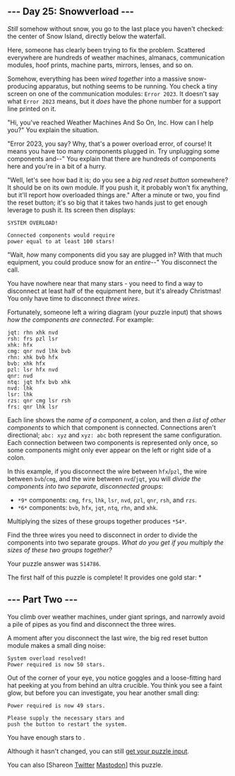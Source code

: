 \--- Day 25: Snowverload ---
----------

*Still* somehow without snow, you go to the last place you haven't checked: the center of Snow Island, directly below the waterfall.

Here, someone has clearly been trying to fix the problem. Scattered everywhere are hundreds of weather machines, almanacs, communication modules, hoof prints, machine parts, mirrors, lenses, and so on.

Somehow, everything has been *wired together* into a massive snow-producing apparatus, but nothing seems to be running. You check a tiny screen on one of the communication modules: `Error 2023`. It doesn't say what `Error 2023` means, but it *does* have the phone number for a support line printed on it.

"Hi, you've reached Weather Machines And So On, Inc. How can I help you?" You explain the situation.

"Error 2023, you say? Why, that's a power overload error, of course! It means you have too many components plugged in. Try unplugging some components and--" You explain that there are hundreds of components here and you're in a bit of a hurry.

"Well, let's see how bad it is; do you see a *big red reset button* somewhere? It should be on its own module. If you push it, it probably won't fix anything, but it'll report how overloaded things are." After a minute or two, you find the reset button; it's so big that it takes two hands just to get enough leverage to push it. Its screen then displays:

```
SYSTEM OVERLOAD!

Connected components would require
power equal to at least 100 stars!

```

"Wait, *how* many components did you say are plugged in? With that much equipment, you could produce snow for an *entire*--" You disconnect the call.

You have nowhere near that many stars - you need to find a way to disconnect at least half of the equipment here, but it's already Christmas! You only have time to disconnect *three wires*.

Fortunately, someone left a wiring diagram (your puzzle input) that shows *how the components are connected*. For example:

```
jqt: rhn xhk nvd
rsh: frs pzl lsr
xhk: hfx
cmg: qnr nvd lhk bvb
rhn: xhk bvb hfx
bvb: xhk hfx
pzl: lsr hfx nvd
qnr: nvd
ntq: jqt hfx bvb xhk
nvd: lhk
lsr: lhk
rzs: qnr cmg lsr rsh
frs: qnr lhk lsr

```

Each line shows the *name of a component*, a colon, and then *a list of other components* to which that component is connected. Connections aren't directional; `abc: xyz` and `xyz: abc` both represent the same configuration. Each connection between two components is represented only once, so some components might only ever appear on the left or right side of a colon.

In this example, if you disconnect the wire between `hfx`/`pzl`, the wire between `bvb`/`cmg`, and the wire between `nvd`/`jqt`, you will *divide the components into two separate, disconnected groups*:

* `*9*` components: `cmg`, `frs`, `lhk`, `lsr`, `nvd`, `pzl`, `qnr`, `rsh`, and `rzs`.
* `*6*` components: `bvb`, `hfx`, `jqt`, `ntq`, `rhn`, and `xhk`.

Multiplying the sizes of these groups together produces `*54*`.

Find the three wires you need to disconnect in order to divide the components into two separate groups. *What do you get if you multiply the sizes of these two groups together?*

Your puzzle answer was `514786`.

The first half of this puzzle is complete! It provides one gold star: \*

\--- Part Two ---
----------

You climb over weather machines, under giant springs, and narrowly avoid a pile of pipes as you find and disconnect the three wires.

A moment after you disconnect the last wire, the big red reset button module makes a small ding noise:

```
System overload resolved!
Power required is now 50 stars.

```

Out of the corner of your eye, you notice goggles and a loose-fitting hard hat peeking at you from behind an ultra crucible. You think you see a faint glow, but before you can investigate, you hear another small ding:

```
Power required is now 49 stars.

Please supply the necessary stars and
push the button to restart the system.

```

You have enough stars to .

Although it hasn't changed, you can still [get your puzzle input](25/input).

You can also [Shareon [Twitter](https://twitter.com/intent/tweet?text=I%27ve+completed+Part+One+of+%22Snowverload%22+%2D+Day+25+%2D+Advent+of+Code+2023&url=https%3A%2F%2Fadventofcode%2Ecom%2F2023%2Fday%2F25&related=ericwastl&hashtags=AdventOfCode) [Mastodon](javascript:void(0);)] this puzzle.
